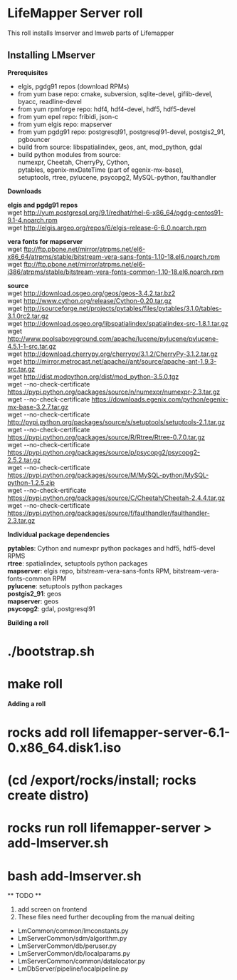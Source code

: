 LifeMapper Server roll
=======================

This roll installs lmserver and lmweb parts of Lifemapper

Installing LMserver
-------------------

**Prerequisites**  
 
* elgis, pgdg91 repos (download RPMs)
* from yum base repo: cmake, subversion, sqlite-devel, giflib-devel, byacc, readline-devel 
* from yum rpmforge repo: hdf4, hdf4-devel, hdf5, hdf5-devel
* from yum epel repo: fribidi, json-c
* from yum elgis repo: mapserver 
* from yum pgdg91 repo: postgresql91, postgresql91-devel, postgis2_91, pgbouncer
* build from source: libspatialindex, geos, ant, mod_python, gdal
* build python modules from source:  
  numexpr, Cheetah, CherryPy, Cython,  
  pytables, egenix-mxDateTime (part of egenix-mx-base),  
  setuptools, rtree, pylucene, psycopg2, MySQL-python, faulthandler  


**Downloads**  

  **elgis and pgdg91 repos**  
    wget http://yum.postgresql.org/9.1/redhat/rhel-6-x86_64/pgdg-centos91-9.1-4.noarch.rpm  
    wget http://elgis.argeo.org/repos/6/elgis-release-6-6_0.noarch.rpm  

  **vera fonts for mapserver**  
    wget ftp://ftp.pbone.net/mirror/atrpms.net/el6-x86_64/atrpms/stable/bitstream-vera-sans-fonts-1.10-18.el6.noarch.rpm  
    wget ftp://ftp.pbone.net/mirror/atrpms.net/el6-i386/atrpms/stable/bitstream-vera-fonts-common-1.10-18.el6.noarch.rpm  

  **source**  
    wget http://download.osgeo.org/geos/geos-3.4.2.tar.bz2  
    wget http://www.cython.org/release/Cython-0.20.tar.gz  
    wget http://sourceforge.net/projects/pytables/files/pytables/3.1.0/tables-3.1.0rc2.tar.gz  
    wget http://download.osgeo.org/libspatialindex/spatialindex-src-1.8.1.tar.gz  
    wget http://www.poolsaboveground.com/apache/lucene/pylucene/pylucene-4.5.1-1-src.tar.gz  
    wget http://download.cherrypy.org/cherrypy/3.1.2/CherryPy-3.1.2.tar.gz  
    wget http://mirror.metrocast.net/apache//ant/source/apache-ant-1.9.3-src.tar.gz  
    wget http://dist.modpython.org/dist/mod_python-3.5.0.tgz  
    wget --no-check-certificate https://pypi.python.org/packages/source/n/numexpr/numexpr-2.3.tar.gz  
    wget --no-check-certificate https://downloads.egenix.com/python/egenix-mx-base-3.2.7.tar.gz  
    wget --no-check-certificate http://pypi.python.org/packages/source/s/setuptools/setuptools-2.1.tar.gz  
    wget --no-check-certificate https://pypi.python.org/packages/source/R/Rtree/Rtree-0.7.0.tar.gz  
    wget --no-check-certificate https://pypi.python.org/packages/source/p/psycopg2/psycopg2-2.5.2.tar.gz  
    wget --no-check-certificate https://pypi.python.org/packages/source/M/MySQL-python/MySQL-python-1.2.5.zip  
    wget --no-check-ertificate https://pypi.python.org/packages/source/C/Cheetah/Cheetah-2.4.4.tar.gz  
    wget --no-check-certificate https://pypi.python.org/packages/source/f/faulthandler/faulthandler-2.3.tar.gz  

**Individual package dependencies**  

  **pytables**: Cython and numexpr python packages and hdf5, hdf5-devel RPMS   
  **rtree**: spatialindex, setuptools python packages  
  **mapserver**: elgis repo, bitstream-vera-sans-fonts RPM, bitstream-vera-fonts-common RPM  
  **pylucene**: setuptools python packages  
  **postgis2_91**: geos  
  **mapserver**: geos  
  **psycopg2**: gdal, postgresql91  


**Building a roll**  

  # ./bootstrap.sh  
  # make roll

**Adding a roll**  

  # rocks add roll lifemapper-server-6.1-0.x86_64.disk1.iso   
  # (cd /export/rocks/install; rocks create distro)  
  # rocks run roll lifemapper-server > add-lmserver.sh  
  # bash add-lmserver.sh  

** TODO **   

1. add screen on frontend
2. These files need further decoupling from the manual deiting  
  * LmCommon/common/lmconstants.py  
  * LmServerCommon/sdm/algorithm.py  
  * LmServerCommon/db/peruser.py  
  * LmServerCommon/db/localparams.py  
  * LmServerCommon/common/datalocator.py  
  * LmDbServer/pipeline/localpipeline.py  

